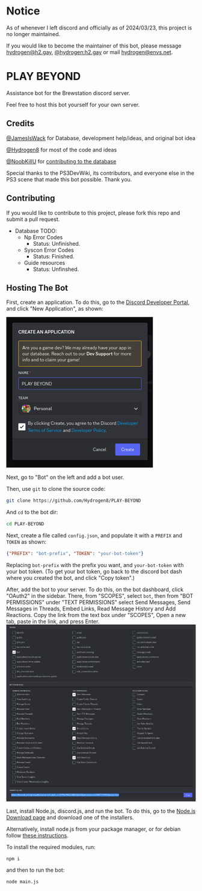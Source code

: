 # Notice

As of whenever I left discord and officially as of 2024/03/23, this project is no longer maintained.

If you would like to become the maintainer of this bot, please message [hydrogen@h2.gay](xmpp:hydrogen@h2.gay), [@hydrogen:h2.gay](https://matrix.to/#/@hydrogen:h2.gay) or mail [hydrogen@envs.net](mailto:hydrogen@envs.net).

# PLAY BEYOND

Assistance bot for the Brewstation discord server.

Feel free to host this bot yourself for your own server.

## Credits

[@JamesIsWack](https://github.com/JamesIsWack/) for Database, development help/ideas, and original bot idea

[@Hydrogen8](https://github.com/Hydrogen8/) for most of the code and ideas

[@NoobKillU](https://github.com/NoobKillU) for [contributing to the database](https://github.com/JamesIsWack/PLAY-BEYOND/commit/3416c61681aa0d31b636eae2e9b1fc56599cf845)

Special thanks to the PS3DevWiki, its contributors, and everyone else in the PS3 scene that made this bot possible. Thank you.

## Contributing

If you would like to contribute to this project, please fork this repo and submit a pull request.

- Database TODO:
  - Np Error Codes
    - Status: Unfinished.
  - Syscon Error Codes
    - Status: Finished.
  - Guide resources
    - Status: Unfinshed.

## Hosting The Bot

First, create an application. To do this, go to the [Discord Developer Portal](https://discord.com/developers/applications), and click "New Application", as shown:

!["Create an application" window on the Discord Developer Portal](https://raw.githubusercontent.com/Hydrogen8/PLAY-BEYOND/0b83974d9ebdb5cab733d330b80315ee4627179c/images/Create%20an%20application.png)

Next, go to "Bot" on the left and add a bot user.

Then, use `git` to clone the source code:

```bash
git clone https://github.com/Hydrogen8/PLAY-BEYOND
```

And `cd` to the bot dir:

```bash
cd PLAY-BEYOND
```

Next, create a file called `config.json`, and populate it with a `PREFIX` and `TOKEN` as shown:

```json
{"PREFIX": "bot-prefix", "TOKEN": "your-bot-token"}
```

Replacing `bot-prefix` with the prefix you want, and `your-bot-token` with your bot token. (To get your bot token, go back to the discord bot dash where you created the bot, and click "Copy token".)

After, add the bot to your server. To do this, on the bot dashboard, click "OAuth2" in the sidebar. There, from "SCOPES", select `bot`, then from "BOT PERMISSIONS" under "TEXT PERMISSIONS" select Send Messages, Send Messages in Threads, Embed Links, Read Message History and Add Reactions. Copy the link from the text box under "SCOPES", Open a new tab, paste in the link, and press Enter.
![The OAuth link in the OAuth2> URL Generator> Scopes page](https://raw.githubusercontent.com/Hydrogen8/PLAY-BEYOND/0b83974d9ebdb5cab733d330b80315ee4627179c/images/OAuth%20Link.png)

Last, install Node.js, discord.js, and run the bot. To do this, go to the [Node.js Download page](https://nodejs.org/en/download/) and download one of the installers.

Alternatively, install node.js from your package manager, or for debian follow [these instructions](https://github.com/nodesource/distributions#installation-instructions).

To install the required modules, run:

```bash
npm i
```

and then to run the bot:

```bash
node main.js
```
